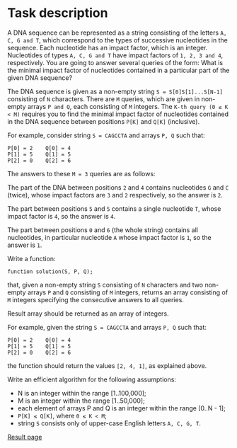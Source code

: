 # Task description

A DNA sequence can be represented as a string consisting of the letters `A, C, G and T`, which correspond to the types of successive nucleotides in the sequence. Each nucleotide has an impact factor, which is an integer. Nucleotides of types `A, C, G and T` have impact factors of `1, 2, 3 and 4`, respectively. You are going to answer several queries of the form: What is the minimal impact factor of nucleotides contained in a particular part of the given DNA sequence?

The DNA sequence is given as a non-empty string `S = S[0]S[1]...S[N-1]` consisting of `N` characters. There are `M` queries, which are given in non-empty arrays `P and Q`, each consisting of `M` integers. The `K-th query (0 ≤ K < M)` requires you to find the minimal impact factor of nucleotides contained in the DNA sequence between positions `P[K]` and `Q[K]` (inclusive).

For example, consider string `S = CAGCCTA` and arrays `P, Q` such that:

    P[0] = 2    Q[0] = 4
    P[1] = 5    Q[1] = 5
    P[2] = 0    Q[2] = 6

The answers to these `M = 3` queries are as follows:

The part of the DNA between positions `2` and `4` contains nucleotides `G` and `C` (twice), whose impact factors are `3` and `2` respectively, so the answer is `2`.

The part between positions `5` and `5` contains a single nucleotide `T`, whose impact factor is `4`, so the answer is `4`.

The part between positions `0` and `6` (the whole string) contains all nucleotides, in particular nucleotide `A` whose impact factor is `1`, so the answer is `1`.

Write a function:

    function solution(S, P, Q);

that, given a non-empty string `S` consisting of `N` characters and two non-empty arrays `P` and `Q` consisting of `M` integers, returns an array consisting of `M` integers specifying the consecutive answers to all queries.

Result array should be returned as an array of integers.

For example, given the string `S = CAGCCTA` and arrays `P, Q` such that:

    P[0] = 2    Q[0] = 4
    P[1] = 5    Q[1] = 5
    P[2] = 0    Q[2] = 6

the function should return the values `[2, 4, 1]`, as explained above.

Write an efficient algorithm for the following assumptions:

-   N is an integer within the range [1..100,000];
-   M is an integer within the range [1..50,000];
-   each element of arrays P and Q is an integer within the range [0..N - 1];
-   `P[K] ≤ Q[K]`, where `0 ≤ K < M`;
-   string `S` consists only of upper-case English letters `A, C, G, T`.

[Result page](https://app.codility.com/demo/results/trainingPJT2ED-7PD/)
